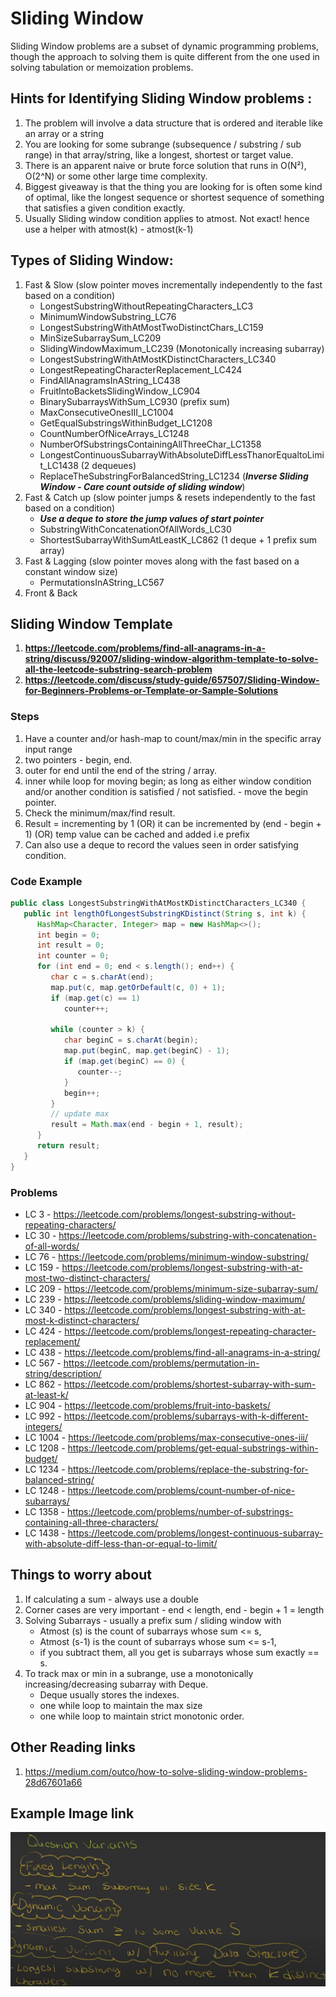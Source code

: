 # Sliding Window
Sliding Window problems are a subset of dynamic programming problems, though the approach to solving them is quite 
different from the one used in solving tabulation or memoization problems.

## Hints for Identifying Sliding Window problems :
1. The problem will involve a data structure that is ordered and iterable like an array or a string
2. You are looking for some subrange (subsequence / substring / sub range) in that array/string, like a longest, shortest or target value.
3. There is an apparent naive or brute force solution that runs in O(N²), O(2^N) or some other large time complexity.
4. Biggest giveaway is that the thing you are looking for is often some kind of optimal, like the longest sequence or shortest sequence of something that satisfies a given condition exactly.
5. Usually Sliding window condition applies to atmost. Not exact! hence use a helper with atmost(k) - atmost(k-1)

## Types of Sliding Window:

1. Fast & Slow (slow pointer moves incrementally independently to the fast based on a condition)
   - LongestSubstringWithoutRepeatingCharacters_LC3
   - MinimumWindowSubstring_LC76
   - LongestSubstringWithAtMostTwoDistinctChars_LC159
   - MinSizeSubarraySum_LC209
   - SlidingWindowMaximum_LC239 (Monotonically increasing subarray)
   - LongestSubstringWithAtMostKDistinctCharacters_LC340
   - LongestRepeatingCharacterReplacement_LC424
   - FindAllAnagramsInAString_LC438
   - FruitIntoBacketsSlidingWindow_LC904
   - BinarySubarraysWithSum_LC930 (prefix sum)
   - MaxConsecutiveOnesIII_LC1004
   - GetEqualSubstringsWithinBudget_LC1208
   - CountNumberOfNiceArrays_LC1248
   - NumberOfSubstringsContainingAllThreeChar_LC1358
   - LongestContinuousSubarrayWithAbsoluteDiffLessThanorEqualtoLimit_LC1438 (2 dequeues)
   - ReplaceTheSubstringForBalancedString_LC1234 (***Inverse Sliding Window - Care count outside of sliding window***)
2. Fast & Catch up (slow pointer jumps & resets independently to the fast based on a condition)
   - ***Use a deque to store the jump values of start pointer***
   - SubstringWithConcatenationOfAllWords_LC30
   - ShortestSubarrayWithSumAtLeastK_LC862 (1 deque + 1 prefix sum array)
3. Fast & Lagging (slow pointer moves along with the fast based on a constant window size)
   - PermutationsInAString_LC567
4. Front & Back

## Sliding Window Template
1. **https://leetcode.com/problems/find-all-anagrams-in-a-string/discuss/92007/sliding-window-algorithm-template-to-solve-all-the-leetcode-substring-search-problem**
2. **https://leetcode.com/discuss/study-guide/657507/Sliding-Window-for-Beginners-Problems-or-Template-or-Sample-Solutions**

### Steps
1. Have a counter and/or hash-map to count/max/min in the specific array input range
2. two pointers - begin, end.
3. outer for end until the end of the string / array.
4. inner while loop for moving begin;
   as long as either window condition and/or another condition is satisfied / not satisfied. - move the begin pointer.
5. Check the minimum/max/find result.
6. Result = incrementing by 1 (OR) it can be incremented by (end - begin + 1) (OR) temp value can be cached and added i.e prefix
7. Can also use a deque to record the values seen in order satisfying condition.

### Code Example

```java
public class LongestSubstringWithAtMostKDistinctCharacters_LC340 {
   public int lengthOfLongestSubstringKDistinct(String s, int k) {
      HashMap<Character, Integer> map = new HashMap<>();
      int begin = 0;
      int result = 0;
      int counter = 0;
      for (int end = 0; end < s.length(); end++) {
         char c = s.charAt(end);
         map.put(c, map.getOrDefault(c, 0) + 1);
         if (map.get(c) == 1)
            counter++;

         while (counter > k) {
            char beginC = s.charAt(begin);
            map.put(beginC, map.get(beginC) - 1);
            if (map.get(beginC) == 0) {
               counter--;
            }
            begin++;
         }
         // update max
         result = Math.max(end - begin + 1, result);
      }
      return result;
   }
}
```
### Problems
- LC 3 - https://leetcode.com/problems/longest-substring-without-repeating-characters/
- LC 30 - https://leetcode.com/problems/substring-with-concatenation-of-all-words/
- LC 76 - https://leetcode.com/problems/minimum-window-substring/
- LC 159 - https://leetcode.com/problems/longest-substring-with-at-most-two-distinct-characters/
- LC 209 - https://leetcode.com/problems/minimum-size-subarray-sum/
- LC 239 - https://leetcode.com/problems/sliding-window-maximum/
- LC 340 - https://leetcode.com/problems/longest-substring-with-at-most-k-distinct-characters/
- LC 424 - https://leetcode.com/problems/longest-repeating-character-replacement/
- LC 438 - https://leetcode.com/problems/find-all-anagrams-in-a-string/
- LC 567 - https://leetcode.com/problems/permutation-in-string/description/
- LC 862 - https://leetcode.com/problems/shortest-subarray-with-sum-at-least-k/
- LC 904 - https://leetcode.com/problems/fruit-into-baskets/
- LC 992 - https://leetcode.com/problems/subarrays-with-k-different-integers/
- LC 1004 - https://leetcode.com/problems/max-consecutive-ones-iii/
- LC 1208 - https://leetcode.com/problems/get-equal-substrings-within-budget/
- LC 1234 - https://leetcode.com/problems/replace-the-substring-for-balanced-string/
- LC 1248 - https://leetcode.com/problems/count-number-of-nice-subarrays/
- LC 1358 - https://leetcode.com/problems/number-of-substrings-containing-all-three-characters/
- LC 1438 - https://leetcode.com/problems/longest-continuous-subarray-with-absolute-diff-less-than-or-equal-to-limit/

## Things to worry about
1. If calculating a sum - always use a double
2. Corner cases are very important - end < length, end - begin + 1 = length
3. Solving Subarrays - usually a prefix sum / sliding window with 
   - Atmost (s) is the count of subarrays whose sum <= s,
   - Atmost (s-1) is the count of subarrays whose sum <= s-1,
   - if you subtract them, all you get is subarrays whose sum exactly == s.
4. To track max or min in a subrange, use a monotonically increasing/decreasing subarray with Deque.
   - Deque usually stores the indexes.
   - one while loop to maintain the max size
   - one while loop to maintain strict monotonic order.

## Other Reading links
1. https://medium.com/outco/how-to-solve-sliding-window-problems-28d67601a66

## Example Image link
![image alt <](question_variants.png)

